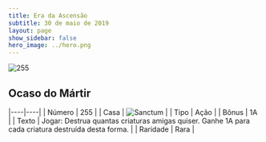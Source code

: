 ```yaml
---
title: Era da Ascensão
subtitle: 30 de maio de 2019
layout: page
show_sidebar: false
hero_image: ../hero.png
---
```


![255](https://cdn.keyforgegame.com/media/card_front/pt/435_255_5J8CCGJC9FGR_pt.png)

## Ocaso do Mártir

|----|----|
| Número | 255 |
| Casa | ![Sanctum](https://archonarcana.com/images/thumb/c/c7/Sanctum.png/22px-Sanctum.png "Santuário") |
| Tipo | Ação |
| Bônus | 1A |
| Texto | Jogar: Destrua quantas criaturas amigas quiser. Ganhe 1A para cada criatura destruída desta forma. |
| Raridade | Rara |
